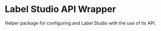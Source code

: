 # Label Studio API Wrapper
Helper package for configuring and Label Studio with the use of its API.
